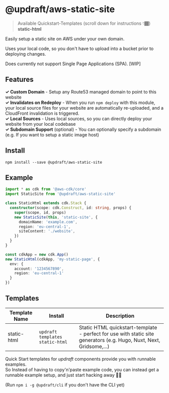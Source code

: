 # @updraft/aws-static-site
> Available Quickstart-Templates (scroll down for instructions 👇🏾)  
**static-html**  

Easily setup a static site on AWS under your own domain.

Uses your local code, so you don't have to upload into a bucket prior to deploying changes.

Does currently not support Single Page Applications (SPA). [WIP]

## Features
**✓ Custom Domain** - Setup any Route53 managed domain to point to this website  
**✓ Invalidates on Redeploy** - When you run `npm deploy` with this module, your local source files for your website are automatically re-uploaded, and a CloudFront invalidation is triggered.  
**✓ Local Sources** - Uses local sources, so you can directly deploy your website from your local codebase  
**✓ Subdomain Support** (optional) - You can optionally specify a subdomain (e.g. If you want to setup a static image host)  

## Install
`npm install --save @updraft/aws-static-site`

## Example
```typescript
import * as cdk from '@aws-cdk/core'
import StaticSite from '@updraft/aws-static-site'

class StaticHtml extends cdk.Stack {
  constructor(scope: cdk.Construct, id: string, props) {
    super(scope, id, props)
    new StaticSite(this, 'static-site', {
      domainName: 'example.com',
      region: 'eu-central-1',
      siteContent: './website',
    })
  }
}

const cdkApp = new cdk.App()
new StaticHtml(cdkApp, 'my-static-page', {
  env: {
    account: '1234567890',
    region: 'eu-central-1'
  }
})
```

## Templates
| Template Name | Install | Description |
|---------------|---------|-------------|
| static-html | `updraft templates  static-html` | Static HTML quickstart-template - perfect for use with static site generators (e.g. Hugo, Nuxt, Next, Gridsome,...) |


Quick Start templates for *updraft* components provide you with runnable examples.    
So Instead of having to copy'n'paste example code, you can instead get a runnable example setup, and just start hacking away 🙌🏻  

(Run `npm i -g @updraft/cli` if you don't have the CLI yet)
